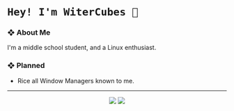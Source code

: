 <!-- TITLE -->
# `Hey! I'm WiterCubes 👋`

<!-- ABOUT ME -->
### ❖ About Me

   I'm a middle school student, and a Linux enthusiast.

<!-- PLANNED SHIT -->
### ❖ Planned

   * Rice all Window Managers known to me.
---

<p/>

<!-- GITHUB STATS -->

<p align="center">
   <img src="https://github-readme-stats.vercel.app/api?username=WitherCubes&show_icons=true&title_color=84a0c6&bg_color=13141d&icon_color=89b8c2&text_color=84a0c6&line_height=24&count_private=true&include_all_commits=true">

   <img src="https://github-readme-stats.vercel.app/api/top-langs/?username=WitherCUbes&layout=compact&show_icons=true&title_color=84a0c6&bg_color=13141d&icon_color=89b8c2&text_color=84a0c6&&langs_count=6">
</p>
